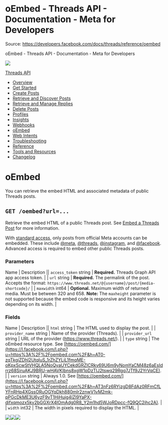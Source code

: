 # oEmbed  - Threads API - Documentation - Meta for Developers

Source: https://developers.facebook.com/docs/threads/reference/oembed

oEmbed - Threads API - Documentation - Meta for Developers

![](https://facebook.com/security/hsts-pixel.gif)

[Threads API](../.md)

* [Overview](../overview.md)
* [Get Started](../get-started.md)
* [Create Posts](../create-posts.md)
* [Retrieve and Discover Posts](../retrieve-and-discover-posts.md)
* [Retrieve and Manage Replies](../retrieve-and-manage-replies.md)
* [Delete Posts](../posts/delete-posts.md)
* [Profiles](../threads-profiles.md)
* [Insights](../insights.md)
* [Webhooks](../webhooks.md)
* [oEmbed](../tools-and-resources/embed-a-threads-post.md)
* [Web Intents](../threads-web-intents.md)
* [Troubleshooting](../troubleshooting.md)
* [Reference](../reference.md)
* [Tools and Resources](../tools-and-resources.md)
* [Changelog](../changelog.md)

# oEmbed

You can retrieve the embed HTML and associated metadata of public Threads posts.

## `GET /oembed?url=...`

Retrieve the embed HTML of a public Threads post. See [Embed a Threads Post](../tools-and-resources/embed-a-threads-post.md) for more information.

With [standard access](/docs/graph-api/overview/access-levels), only posts from official Meta accounts can be embedded. These include [@meta](https://www.threads.net/@meta), [@threads](https://www.threads.net/@threads), [@instagram](https://www.threads.net/@instagram), and [@facebook](https://www.threads.net/@facebook). Advanced access is required to embed other public Threads posts.

### Parameters

Name | Description || `access_token`  string | **Required.**  Threads Graph API app access token. |
| `url`  string | **Required.**  The permalink of the post. Accepts the format:   ``` https://www.threads.net/@{username}/post/{media-shortcode}/ ``` |
| `maxwidth`  int64 | **Optional.**  Maximum width of returned media. Must be between 320 and 658. **Note:** The `maxheight` parameter is not supported because the embed code is responsive and its height varies depending on its width. |

### Fields

Name | Description || `html`  string | The HTML used to display the post. |
| `provider_name`  string | Name of the provider (Threads). |
| `provider_url`  string | URL of the provider (<https://www.threads.net/>). |
| `type`  string | The oEmbed resource type. See [https://oembed.com/](https://l.facebook.com/l.php?u=https%3A%2F%2Foembed.com%2F&h=AT0-zqTkgiZDhl2UtqIuS_1rZhZYLiL1fmqME-oKpxScwStVHQLA5NoQyaUYCekdGRZICRkv69U6m9yNomYaCM48z6aEsIdrrz68SiruAKJ9BRU-wHAVKIbns8xgW1pDzTIJ2tswq29Rgq7JTf9J2YrVqCE). |
| `version`  string | Always 1.0. See [https://oembed.com/](https://l.facebook.com/l.php?u=https%3A%2F%2Foembed.com%2F&h=AT3nFz6RYjzgD8FdAz0RFmCfLYFnRHp4XGssORuOGYqDkh880mIr2znwV1vM2mk-pPGcDkME3U6yzF9vT1HiHuig4IZl9YaPX-difxqmozx5kv2bGGXrX4IOmAdg0R8_Y2m1hd5WJoRDpcc-fQ9QC2ihc2A). |
| `width`  int32 | The width in pixels required to display the HTML. |

![](https://www.facebook.com/tr?id=675141479195042&ev=PageView&noscript=1)![](https://www.facebook.com/tr?id=574561515946252&ev=PageView&noscript=1)![](https://www.facebook.com/tr?id=1754628768090156&ev=PageView&noscript=1)
